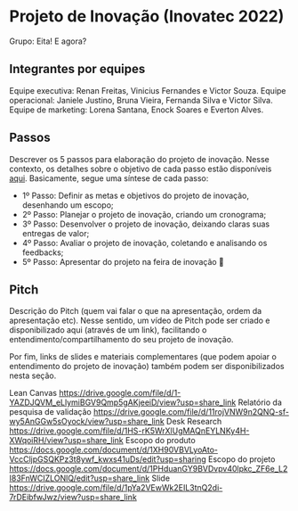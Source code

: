 # Projeto de Inovação (Inovatec 2022)
Grupo: Eita! E agora?

## Integrantes por equipes 
 
Equipe executiva: Renan Freitas, Vinicius Fernandes e Victor Souza.
Equipe operacional: Janiele Justino, Bruna Vieira, Fernanda Silva e Victor Silva.
Equipe de marketing: Lorena Santana, Enock Soares e Everton Alves.


## Passos

Descrever os 5 passos para elaboração do projeto de inovação. Nesse contexto, os detalhes sobre o objetivo de cada passo estão disponíveis [aqui](https://academiapme-my.sharepoint.com/:w:/g/personal/marjory_dio_me/Efb7IK14WzJNhnx7wmDwh9gBydAUvsgfLgGvpanquISsZg). Basicamente, segue uma síntese de cada passo:
- 1º Passo: Definir as metas e objetivos do projeto de inovação, desenhando um escopo; 
- 2º Passo: Planejar o projeto de inovação, criando um cronograma; 
- 3º Passo: Desenvolver o projeto de inovação, deixando claras suas entregas de valor; 
- 4º Passo: Avaliar o projeto de inovação, coletando e analisando os feedbacks;
- 5º Passo: Apresentar do projeto na feira de inovação 🚀

## Pitch

Descrição do Pitch (quem vai falar o que na apresentação, ordem da apresentação etc). Nesse sentido, um vídeo de Pitch pode ser criado e disponibilizado aqui (através de um link), facilitando o entendimento/compartilhamento do seu projeto de inovação. 

Por fim, links de slides e materiais complementares (que podem apoiar o entendimento do projeto de inovação) também podem ser disponibilizados nesta seção.

Lean Canvas
https://drive.google.com/file/d/1-YAZDJQVM_eLlymiBGV9Qmp5gAKjeeiD/view?usp=share_link
Relatório da pesquisa de validação
https://drive.google.com/file/d/11rojVNW9n2QNQ-sf-wy5AnGGw5sOyock/view?usp=share_link
Desk Research
https://drive.google.com/file/d/1HS-rK5WrXlUgMAQnEYLNKy4H-XWqoiRH/view?usp=share_link
Escopo do produto
https://docs.google.com/document/d/1XH90VBVLyoAto-VccCljpGSQKPz3t8ywf_kwxs41uDs/edit?usp=sharing
Escopo do projeto
https://docs.google.com/document/d/1PHduanGY9BVDvpv40lpkc_ZF6e_L2I83FnWCIZLONlQ/edit?usp=share_link
Slide
https://drive.google.com/file/d/1pYa2VEwWk2EIL3tnQ2di-7rDEibfwJwz/view?usp=share_link



